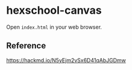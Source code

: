 # hexschool-canvas

Open `index.html` in your web browser.

## Reference

<https://hackmd.io/N5yEjm2vSx6D41qAbJGDmw>
